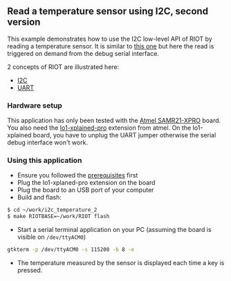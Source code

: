 ## Read a temperature sensor using I2C, second version

This example demonstrates how to use the I2C low-level API of RIOT by reading a
temperature sensor. It is similar to
[this one](https://github.com/aabadie/riot-app/i2c_temperature) but here the
read is triggered on demand from the debug serial interface.

2 concepts of RIOT are illustrated here:
* [I2C](http://doc.riot-os.org/group__drivers__periph__i2c.html#details)
* [UART](http://riot-os.org/api/group__drivers__periph__uart.html#details)

### Hardware setup

This application has only been tested with the
[Atmel SAMR21-XPRO](https://github.com/RIOT-OS/RIOT/wiki/Board%3A-SAMR21-xpro)
board. You also need the
[Io1-xplained-pro](http://www.atmel.com/images/atmel-42078-io1-xplained-pro_user-guide.pdf)
extension from atmel. On the Io1-xplained board, you have to unplug the UART
jumper otherwise the serial debug interface won't work.

### Using this application

* Ensure you followed the
[prerequisites](https://github.com/aabadie/riot-apps#prerequisites) first
* Plug the Io1-xplaned-pro extension on the board
* Plug the board to an USB port of your computer
* Build and flash:
```bash
$ cd ~/work/i2c_temperature_2
$ make RIOTBASE=~/work/RIOT flash
```
* Start a serial terminal application on your PC (assuming the board is
visible on `/dev/ttyACM0`)
```bash
gtkterm -p /dev/ttyACM0 -s 115200 -b 8 -e
```
* The temperature measured by the sensor is displayed each time a key is pressed.
